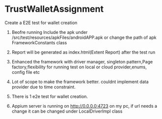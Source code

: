 # TrustWalletAssignment
Create a E2E test for wallet creation

  1. Beofre running Include the apk under /src/test/resources/apkFiles/androidAPP.apk or change the path of apk FrameworkConstants class
>  > 
  2. Report will be generated as index.html(Extent Report) after the test run
>  > 
  3. Enhanced the framework with driver manager, singleton pattern,Page factory,flexibility for running test on local or cloud provider,enums, config file etc
>  > 
  4. Lot of scope to make the framework better. couldnt implement data provider due to time constraint.
>  > 
  5. There is 1 e2e test for wallet creation.

  6. Appium server is running on http://0.0.0.0:4723 on my pc, if url needs a change it can be changed under LocalDriverImpl class


